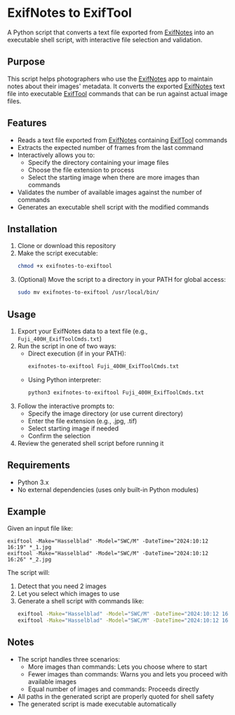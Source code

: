 # ExifNotes to ExifTool

A Python script that converts a text file exported from [ExifNotes](https://play.google.com/store/apps/details?id=com.tommihirvonen.exifnotes&hl=en-US) into an executable shell script, with interactive file selection and validation.

## Purpose

This script helps photographers who use the [ExifNotes](https://play.google.com/store/apps/details?id=com.tommihirvonen.exifnotes&hl=en-US) app to maintain notes about their images' metadata. It converts the exported [ExifNotes](https://play.google.com/store/apps/details?id=com.tommihirvonen.exifnotes&hl=en-US) text file into executable [ExifTool](https://exiftool.org/) commands that can be run against actual image files.

## Features

- Reads a text file exported from [ExifNotes](https://play.google.com/store/apps/details?id=com.tommihirvonen.exifnotes&hl=en-US) containing [ExifTool](https://exiftool.org/) commands
- Extracts the expected number of frames from the last command
- Interactively allows you to:
  - Specify the directory containing your image files
  - Choose the file extension to process
  - Select the starting image when there are more images than commands
- Validates the number of available images against the number of commands
- Generates an executable shell script with the modified commands

## Installation

1. Clone or download this repository
2. Make the script executable:
   ```bash
   chmod +x exifnotes-to-exiftool
   ```
3. (Optional) Move the script to a directory in your PATH for global access:
   ```bash
   sudo mv exifnotes-to-exiftool /usr/local/bin/
   ```

## Usage

1. Export your ExifNotes data to a text file (e.g., `Fuji_400H_ExifToolCmds.txt`)
2. Run the script in one of two ways:
   - Direct execution (if in your PATH):
     ```bash
     exifnotes-to-exiftool Fuji_400H_ExifToolCmds.txt
     ```
   - Using Python interpreter:
     ```bash
     python3 exifnotes-to-exiftool Fuji_400H_ExifToolCmds.txt
     ```
3. Follow the interactive prompts to:
   - Specify the image directory (or use current directory)
   - Enter the file extension (e.g., .jpg, .tif)
   - Select starting image if needed
   - Confirm the selection
4. Review the generated shell script before running it

## Requirements

- Python 3.x
- No external dependencies (uses only built-in Python modules)

## Example

Given an input file like:
```
exiftool -Make="Hasselblad" -Model="SWC/M" -DateTime="2024:10:12 16:19" *_1.jpg
exiftool -Make="Hasselblad" -Model="SWC/M" -DateTime="2024:10:12 16:26" *_2.jpg
```

The script will:
1. Detect that you need 2 images
2. Let you select which images to use
3. Generate a shell script with commands like:
   ```bash
   exiftool -Make="Hasselblad" -Model="SWC/M" -DateTime="2024:10:12 16:19" "path/to/your/image1.jpg"
   exiftool -Make="Hasselblad" -Model="SWC/M" -DateTime="2024:10:12 16:26" "path/to/your/image2.jpg"
   ```

## Notes

- The script handles three scenarios:
  - More images than commands: Lets you choose where to start
  - Fewer images than commands: Warns you and lets you proceed with available images
  - Equal number of images and commands: Proceeds directly
- All paths in the generated script are properly quoted for shell safety
- The generated script is made executable automatically 
